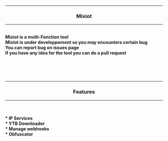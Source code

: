 -----
### <p align="center">Mixiot</p>
-----
<br>
<strong>
Mixiot is a multi-Fonction tool
<br>
Mixiot is under developpement so you may encounters certain bug
<br>
You can report bug on issues page
<br>
If you have any idea for the tool you can do a pull request
</strong>
<br><br>
<br>
<br><br>

-----
### <p align="center">Features</p>
-----
<br>
<strong>
<br>
* IP Services
<br>
* YTB Downloader
<br>
* Manage webhooks
<br>
* Obfuscator
<br>
</strong>
</br>
